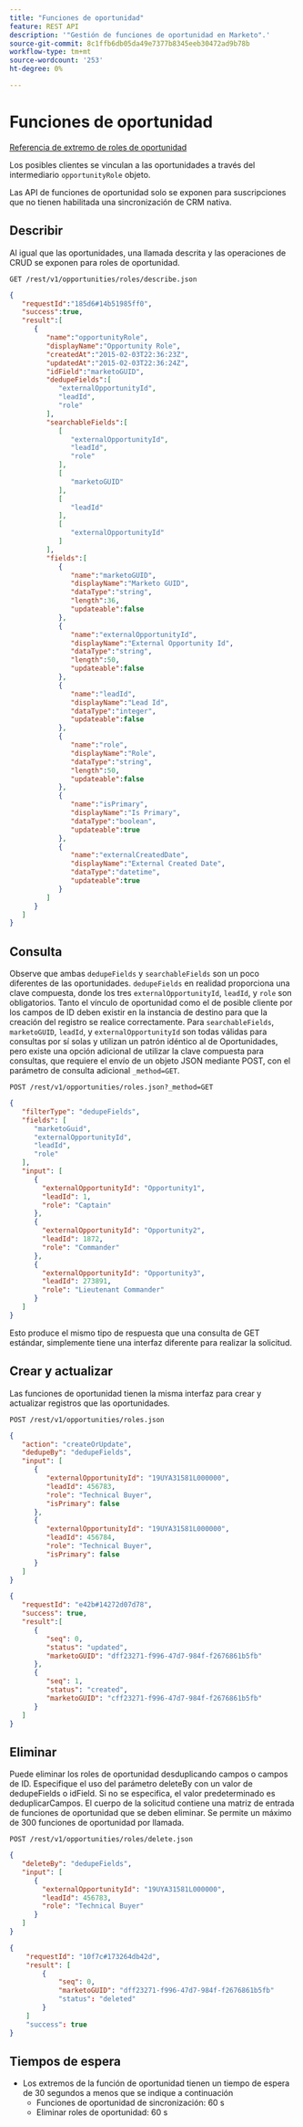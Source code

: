 ```yaml
---
title: "Funciones de oportunidad"
feature: REST API
description: '"Gestión de funciones de oportunidad en Marketo".'
source-git-commit: 8c1ffb6db05da49e7377b8345eeb30472ad9b78b
workflow-type: tm+mt
source-wordcount: '253'
ht-degree: 0%

---
```



# Funciones de oportunidad

[Referencia de extremo de roles de oportunidad](https://developer.adobe.com/marketo-apis/api/mapi/#tag/Opportunities/operation/getOpportunityRolesUsingGET)

Los posibles clientes se vinculan a las oportunidades a través del intermediario `opportunityRole` objeto.

Las API de funciones de oportunidad solo se exponen para suscripciones que no tienen habilitada una sincronización de CRM nativa.

## Describir

Al igual que las oportunidades, una llamada descrita y las operaciones de CRUD se exponen para roles de oportunidad.

```
GET /rest/v1/opportunities/roles/describe.json
```

```json
{  
   "requestId":"185d6#14b51985ff0",
   "success":true,
   "result":[  
      {  
         "name":"opportunityRole",
         "displayName":"Opportunity Role",
         "createdAt":"2015-02-03T22:36:23Z",
         "updatedAt":"2015-02-03T22:36:24Z",
         "idField":"marketoGUID",
         "dedupeFields":[  
            "externalOpportunityId",
            "leadId",
            "role"
         ],
         "searchableFields":[  
            [  
               "externalOpportunityId",
               "leadId",
               "role"
            ],
            [  
               "marketoGUID"
            ],
            [  
               "leadId"
            ],
            [  
               "externalOpportunityId"
            ]
         ],
         "fields":[  
            {  
               "name":"marketoGUID",
               "displayName":"Marketo GUID",
               "dataType":"string",
               "length":36,
               "updateable":false
            },
            {  
               "name":"externalOpportunityId",
               "displayName":"External Opportunity Id",
               "dataType":"string",
               "length":50,
               "updateable":false
            },
            {  
               "name":"leadId",
               "displayName":"Lead Id",
               "dataType":"integer",
               "updateable":false
            },
            {  
               "name":"role",
               "displayName":"Role",
               "dataType":"string",
               "length":50,
               "updateable":false
            },
            {  
               "name":"isPrimary",
               "displayName":"Is Primary",
               "dataType":"boolean",
               "updateable":true
            },
            {  
               "name":"externalCreatedDate",
               "displayName":"External Created Date",
               "dataType":"datetime",
               "updateable":true
            }
         ]
      }
   ]
}
```

## Consulta

Observe que ambas `dedupeFields` y `searchableFields` son un poco diferentes de las oportunidades. `dedupeFields` en realidad proporciona una clave compuesta, donde los tres `externalOpportunityId`, `leadId`, y `role` son obligatorios. Tanto el vínculo de oportunidad como el de posible cliente por los campos de ID deben existir en la instancia de destino para que la creación del registro se realice correctamente. Para `searchableFields`, `marketoGUID`, `leadId`, y `externalOpportunityId` son todas válidas para consultas por sí solas y utilizan un patrón idéntico al de Oportunidades, pero existe una opción adicional de utilizar la clave compuesta para consultas, que requiere el envío de un objeto JSON mediante POST, con el parámetro de consulta adicional `_method=GET`.

```
POST /rest/v1/opportunities/roles.json?_method=GET
```

```json
{  
   "filterType": "dedupeFields",
   "fields": [  
      "marketoGuid",
      "externalOpportunityId",
      "leadId",
      "role"
   ],
   "input": [  
      {  
        "externalOpportunityId": "Opportunity1",
        "leadId": 1,
        "role": "Captain"
      },
      {  
        "externalOpportunityId": "Opportunity2",
        "leadId": 1872,
        "role": "Commander"
      },
      {  
        "externalOpportunityId": "Opportunity3",
        "leadId": 273891,
        "role": "Lieutenant Commander"
      }
   ]
}
```

Esto produce el mismo tipo de respuesta que una consulta de GET estándar, simplemente tiene una interfaz diferente para realizar la solicitud.

## Crear y actualizar

Las funciones de oportunidad tienen la misma interfaz para crear y actualizar registros que las oportunidades.

```
POST /rest/v1/opportunities/roles.json
```

```json
{
   "action": "createOrUpdate",
   "dedupeBy": "dedupeFields",
   "input": [
      {  
         "externalOpportunityId": "19UYA31581L000000",
         "leadId": 456783,
         "role": "Technical Buyer",
         "isPrimary": false
      },
      {
         "externalOpportunityId": "19UYA31581L000000",
         "leadId": 456784,
         "role": "Technical Buyer",
         "isPrimary": false
      }
   ]
}
```

```json
{
   "requestId": "e42b#14272d07d78",
   "success": true,
   "result":[
      {
         "seq": 0,
         "status": "updated",
         "marketoGUID": "dff23271-f996-47d7-984f-f2676861b5fb"
      },
      {
         "seq": 1,
         "status": "created",
         "marketoGUID": "cff23271-f996-47d7-984f-f2676861b5fb"
      }
   ]
}
```

## Eliminar

Puede eliminar los roles de oportunidad desduplicando campos o campos de ID. Especifique el uso del parámetro deleteBy con un valor de dedupeFields o idField. Si no se especifica, el valor predeterminado es deduplicarCampos. El cuerpo de la solicitud contiene una matriz de entrada de funciones de oportunidad que se deben eliminar. Se permite un máximo de 300 funciones de oportunidad por llamada.

```
POST /rest/v1/opportunities/roles/delete.json
```

```json
{  
   "deleteBy": "dedupeFields",
   "input": [  
      {  
        "externalOpportunityId": "19UYA31581L000000",
        "leadId": 456783,
        "role": "Technical Buyer"
      }
   ]
}
```

```json
{
    "requestId": "10f7c#173264db42d",
    "result": [
        {
            "seq": 0,
            "marketoGUID": "dff23271-f996-47d7-984f-f2676861b5fb"
            "status": "deleted"
        }
    ]
    "success": true
}
```

## Tiempos de espera

- Los extremos de la función de oportunidad tienen un tiempo de espera de 30 segundos a menos que se indique a continuación
   - Funciones de oportunidad de sincronización: 60 s 
   - Eliminar roles de oportunidad: 60 s
